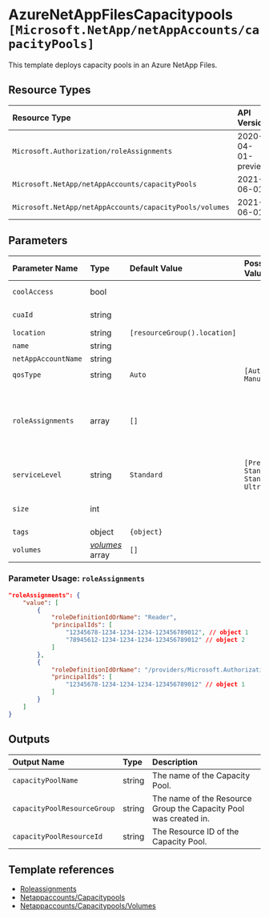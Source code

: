 # AzureNetAppFilesCapacitypools `[Microsoft.NetApp/netAppAccounts/capacityPools]`

This template deploys capacity pools in an Azure NetApp Files.

## Resource Types

| Resource Type | API Version |
| :-- | :-- |
| `Microsoft.Authorization/roleAssignments` | 2020-04-01-preview |
| `Microsoft.NetApp/netAppAccounts/capacityPools` | 2021-06-01 |
| `Microsoft.NetApp/netAppAccounts/capacityPools/volumes` | 2021-06-01 |

## Parameters

| Parameter Name | Type | Default Value | Possible Values | Description |
| :-- | :-- | :-- | :-- | :-- |
| `coolAccess` | bool |  |  | Optional. If enabled (true) the pool can contain cool Access enabled volumes. |
| `cuaId` | string |  |  | Optional. Customer Usage Attribution ID (GUID). This GUID must be previously registered |
| `location` | string | `[resourceGroup().location]` |  | Optional. Location of the pool volume. |
| `name` | string |  |  | Required. The name of the capacity pool. |
| `netAppAccountName` | string |  |  | Required. The name of the capacity pool. |
| `qosType` | string | `Auto` | `[Auto, Manual]` | Optional. The qos type of the pool. |
| `roleAssignments` | array | `[]` |  | Optional. Array of role assignment objects that contain the 'roleDefinitionIdOrName' and 'principalId' to define RBAC role assignments on this resource. In the roleDefinitionIdOrName attribute, you can provide either the display name of the role definition, or it's fully qualified ID in the following format: '/providers/Microsoft.Authorization/roleDefinitions/c2f4ef07-c644-48eb-af81-4b1b4947fb11' |
| `serviceLevel` | string | `Standard` | `[Premium, Standard, StandardZRS, Ultra]` | Optional. The pool service level. |
| `size` | int |  |  | Required. Provisioned size of the pool (in bytes). Allowed values are in 4TiB chunks (value must be multiply of 4398046511104). |
| `tags` | object | `{object}` |  | Optional. Tags for all resources. |
| `volumes` | _[volumes](volumes/readme.md)_ array | `[]` |  | Optional. List of volumnes to create in the capacity pool. |

### Parameter Usage: `roleAssignments`

```json
"roleAssignments": {
    "value": [
        {
            "roleDefinitionIdOrName": "Reader",
            "principalIds": [
                "12345678-1234-1234-1234-123456789012", // object 1
                "78945612-1234-1234-1234-123456789012" // object 2
            ]
        },
        {
            "roleDefinitionIdOrName": "/providers/Microsoft.Authorization/roleDefinitions/c2f4ef07-c644-48eb-af81-4b1b4947fb11",
            "principalIds": [
                "12345678-1234-1234-1234-123456789012" // object 1
            ]
        }
    ]
}
```
## Outputs

| Output Name | Type | Description |
| :-- | :-- | :-- |
| `capacityPoolName` | string | The name of the Capacity Pool. |
| `capacityPoolResourceGroup` | string | The name of the Resource Group the Capacity Pool was created in. |
| `capacityPoolResourceId` | string | The Resource ID of the Capacity Pool. |

## Template references

- [Roleassignments](https://docs.microsoft.com/en-us/azure/templates/Microsoft.Authorization/2020-04-01-preview/roleAssignments)
- [Netappaccounts/Capacitypools](https://docs.microsoft.com/en-us/azure/templates/Microsoft.NetApp/2021-06-01/netAppAccounts/capacityPools)
- [Netappaccounts/Capacitypools/Volumes](https://docs.microsoft.com/en-us/azure/templates/Microsoft.NetApp/2021-06-01/netAppAccounts/capacityPools/volumes)
